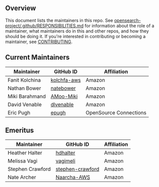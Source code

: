 ## Overview

This document lists the maintainers in this repo. See [opensearch-project/.github/RESPONSIBILITIES.md](https://github.com/opensearch-project/.github/blob/main/RESPONSIBILITIES.md#maintainer-responsibilities) for information about the role of a maintainer, what maintainers do in this and other repos, and how they should be doing it. If you're interested in contributing or becoming a maintainer, see [CONTRIBUTING](CONTRIBUTING.md).  

## Current Maintainers

| Maintainer       | GitHub ID                                       | Affiliation |
| ---------------- | ----------------------------------------------- | ----------- |
| Fanit Kolchina   | [kolchfa-aws](https://github.com/kolchfa-aws)   | Amazon      |
| Nathan Bower     | [natebower](https://github.com/natebower)       | Amazon      |
| Miki Barahmand   | [AMoo-Miki](https://github.com/AMoo-Miki)       | Amazon      |
| David Venable    | [dlvenable](https://github.com/dlvenable)       | Amazon      | 
| Eric Pugh        | [epugh](https://github.com/epugh)               | OpenSource Connections  | 

## Emeritus

| Maintainer       | GitHub ID                                               | Affiliation |
| ---------------- | ------------------------------------------------------- | ----------- |
| Heather Halter   | [hdhalter](https://github.com/hdhalter)                 | Amazon      |
| Melissa Vagi     | [vagimeli](https://github.com/vagimeli)                 | Amazon      |
| Stephen Crawford | [stephen-crawford](https://github.com/stephen-crawford) | Amazon      |
| Nate Archer      | [Naarcha-AWS](https://github.com/Naarcha-AWS)           | Amazon      |
